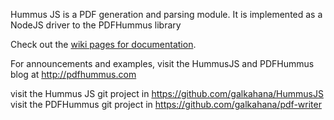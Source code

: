 Hummus JS is a PDF generation and parsing module. 
It is implemented as a NodeJS driver to the PDFHummus library

Check out the [wiki pages for documentation](https://github.com/galkahana/HummusJS/wiki).

For announcements and examples, visit the HummusJS and PDFHummus blog at http://pdfhummus.com

visit the Hummus JS git project in https://github.com/galkahana/HummusJS    
visit the PDFHummus git project in https://github.com/galkahana/pdf-writer

